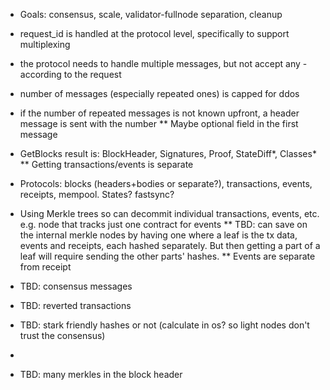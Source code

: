 * Goals: consensus, scale, validator-fullnode separation, cleanup
* request_id is handled at the protocol level, specifically to support multiplexing
* the protocol needs to handle multiple messages, but not accept any - according to the request
* number of messages (especially repeated ones) is capped for ddos
* if the number of repeated messages is not known upfront, a header message is sent with the number
** Maybe optional field in the first message
* GetBlocks result is: BlockHeader, Signatures, Proof, StateDiff*, Classes*
** Getting transactions/events is separate
* Protocols: blocks (headers+bodies or separate?), transactions, events, receipts, mempool. States? fastsync?
* Using Merkle trees so can decommit individual transactions, events, etc. e.g. node that tracks just one contract for events
** TBD: can save on the internal merkle nodes by having one where a leaf is the tx data, events and receipts, each hashed separately. But then getting a part of a leaf will require sending the other parts' hashes.
** Events are separate from receipt
* TBD: consensus messages
* TBD: reverted transactions
* TBD: stark friendly hashes or not (calculate in os? so light nodes don't trust the consensus)
*


* TBD: many merkles in the block header


